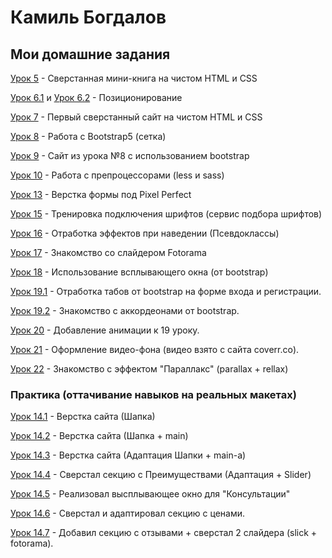 

# Камиль Богдалов
## Мои домашние задания

[Урок 5](https://kamiligo.github.io/homework/lesson_5/ "Мини-книга") - Сверстанная мини-книга на чистом HTML и CSS

[Урок 6.1](https://kamiligo.github.io/homework/lesson_6-1/ "Шапка сайта") и [Урок 6.2](kamiligo.github.io/lesson_6-2/ "Центрированный квадрат") - Позиционирование

[Урок 7](https://kamiligo.github.io/homework/lesson_7/ "Первый чистый сайт") - Первый сверстанный сайт на чистом HTML и CSS

[Урок 8](https://kamiligo.github.io/homework/lesson_8/ "Bootstrap") - Работа с Bootstrap5 (сетка)

[Урок 9](https://kamiligo.github.io/homework/lesson_9/ "Сайт с bootstrap") - Сайт из урока №8 с использованием bootstrap

[Урок 10](https://kamiligo.github.io/homework/lesson_10/ "less") - Работа с препроцессорами (less и sass)

[Урок 13](https://kamiligo.github.io/homework/lesson_13/ "Pixel Perfect") - Верстка формы под Pixel Perfect

[Урок 15](https://kamiligo.github.io/homework/lesson_15/ "Сервис по подбору шрифта") - Тренировка подключения шрифтов (сервис подбора шрифтов)

[Урок 16](https://kamiligo.github.io/homework/lesson_16/ "Эффекты при наведении") - Отработка эффектов при наведении (Псевдоклассы)

[Урок 17](https://kamiligo.github.io/homework/lesson_17/ "Слайдер для фотографий") - Знакомство со слайдером Fotorama

[Урок 18](https://kamiligo.github.io/homework/lesson_18/ "Всплывающее окно") - Использование всплывающего окна (от bootstrap)

[Урок 19.1](https://kamiligo.github.io/homework/lesson_19p1/ "Форма регистрации с переключением по вкладкам") - Отработка табов от bootstrap на форме входа и регистрации.

[Урок 19.2](https://kamiligo.github.io/homework/lesson_19p2/ "Аккордеон") - Знакомство с аккордеонами от bootstrap.

[Урок 20](https://kamiligo.github.io/homework/lesson_20/ "Анимация") - Добавление анимации к 19 уроку.

[Урок 21](https://kamiligo.github.io/homework/lesson_21/ "Видео-фон") - Оформление видео-фона (видео взято с сайта coverr.co).

[Урок 22](https://kamiligo.github.io/homework/lesson_22/ "Параллакс") - Знакомство с эффектом "Параллакс" (parallax + rellax)

### Практика (оттачивание навыков на реальных макетах)

[Урок 14.1](https://kamiligo.github.io/homework/lesson_14/ "Шапка будущего сайта") - Верстка сайта (Шапка)

[Урок 14.2](https://kamiligo.github.io/homework/lesson_14_p2/ "Главное содержимое будущего сайта") - Верстка сайта (Шапка + main)

[Урок 14.3](https://kamiligo.github.io/homework/lesson_14_p3/ "Адаптация главного содержания") - Верстка сайта (Адаптация Шапки + main-a)

[Урок 14.4](https://kamiligo.github.io/homework/lesson_14_p4/ "Блок с преимуществами") - Сверстал секцию с Преимуществами (Адаптация + Slider)

[Урок 14.5](https://kamiligo.github.io/homework/lesson_14_p5/ "Всплывающее окно") - Реализовал высплывающее окно для "Консультации"

[Урок 14.6](https://kamiligo.github.io/homework/lesson_14_p6/ "Блок с ценами") - Сверстал и адаптировал секцию с ценами.

[Урок 14.7](https://kamiligo.github.io/homework/lesson_14_p7/ "Отзывы") - Добавил секцию с отзывами + сверстал 2 слайдера (slick + fotorama).

